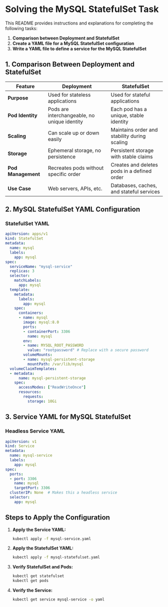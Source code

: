 # Solving the MySQL StatefulSet Task

This README provides instructions and explanations for completing the following tasks:

1. **Comparison between Deployment and StatefulSet**
2. **Create a YAML file for a MySQL StatefulSet configuration**
3. **Write a YAML file to define a service for the MySQL StatefulSet**

## 1. Comparison Between Deployment and StatefulSet

| Feature                | Deployment                            | StatefulSet                                   |
|------------------------|---------------------------------------|----------------------------------------------|
| **Purpose**            | Used for stateless applications      | Used for stateful applications               |
| **Pod Identity**       | Pods are interchangeable, no unique identity | Each pod has a unique, stable identity        |
| **Scaling**            | Can scale up or down easily          | Maintains order and stability during scaling |
| **Storage**            | Ephemeral storage, no persistence    | Persistent storage with stable claims        |
| **Pod Management**     | Recreates pods without specific order | Creates and deletes pods in a defined order |
| **Use Case**           | Web servers, APIs, etc.              | Databases, caches, and stateful services     |

## 2. MySQL StatefulSet YAML Configuration

### StatefulSet YAML
```yaml
apiVersion: apps/v1
kind: StatefulSet
metadata:
  name: mysql
  labels:
    app: mysql
spec:
  serviceName: "mysql-service"
  replicas: 3
  selector:
    matchLabels:
      app: mysql
  template:
    metadata:
      labels:
        app: mysql
    spec:
      containers:
      - name: mysql
        image: mysql:8.0
        ports:
        - containerPort: 3306
          name: mysql
        env:
        - name: MYSQL_ROOT_PASSWORD
          value: "rootpassword" # Replace with a secure password
        volumeMounts:
        - name: mysql-persistent-storage
          mountPath: /var/lib/mysql
  volumeClaimTemplates:
  - metadata:
      name: mysql-persistent-storage
    spec:
      accessModes: ["ReadWriteOnce"]
      resources:
        requests:
          storage: 10Gi
```

## 3. Service YAML for MySQL StatefulSet

### Headless Service YAML
```yaml
apiVersion: v1
kind: Service
metadata:
  name: mysql-service
  labels:
    app: mysql
spec:
  ports:
  - port: 3306
    name: mysql
    targetPort: 3306
  clusterIP: None  # Makes this a headless service
  selector:
    app: mysql
```

## Steps to Apply the Configuration

1. **Apply the Service YAML:**
   ```bash
   kubectl apply -f mysql-service.yaml
   ```

2. **Apply the StatefulSet YAML:**
   ```bash
   kubectl apply -f mysql-statefulset.yaml
   ```

3. **Verify StatefulSet and Pods:**
   ```bash
   kubectl get statefulset
   kubectl get pods
   ```

4. **Verify the Service:**
   ```bash
   kubectl get service mysql-service -o yaml
   
